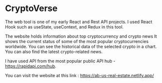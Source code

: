 # CryptoVerse

The web tool is one of my early React and Rest API projects. I used  React Hook such as useState, useContext, and Redux in this tool. 

The website holds information about top cryptocurrency and crypto news 
It shows the current status of some of the most popular cryptocurrencies worldwide. You can see the historical data of the selected crypto in a chart. You can also find the latest crypto-related news. 

I have used API from the most popular public API hub - https://rapidapi.com/hub. 

You can visit the website at this link : 
https://ab-us-real-estate.netlify.app/ 
